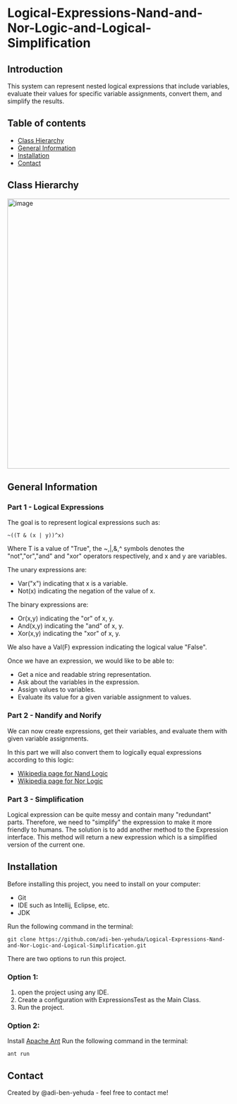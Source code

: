 # Logical-Expressions-Nand-and-Nor-Logic-and-Logical-Simplification

## Introduction
This system can represent nested logical expressions that include variables, evaluate their values for specific variable assignments, convert them, and simplify the results.


## Table of contents
* [Class Hierarchy](#Class-Hierarchy)
* [General Information](#general-information)
* [Installation](#installation)
* [Contact](#Contact)

## Class Hierarchy
<img width="611" alt="image" src="https://user-images.githubusercontent.com/75027826/225859400-2153d649-aabb-4add-b9db-ae14a2f1a83b.png">

## General Information
### Part 1 - Logical Expressions
The goal is to represent logical expressions such as:
~~~
~((T & (x | y))^x)
~~~
Where T is a value of "True", the ~,|,&,^ symbols denotes the "not","or","and" and "xor" operators respectively, and x and y are variables.

The unary expressions are:
* Var("x") indicating that x is a variable.
* Not(x) indicating the negation of the value of x.

The binary expressions are:
* Or(x,y) indicating the "or" of x, y.
* And(x,y) indicating the "and" of x, y.
* Xor(x,y) indicating the "xor" of x, y.

We also have a Val(F) expression indicating the logical value "False".

Once we have an expression, we would like to be able to:
* Get a nice and readable string representation.
* Ask about the variables in the expression.
* Assign values to variables.
* Evaluate its value for a given variable assignment to values.

### Part 2 - Nandify and Norify
We can now create expressions, get their variables, and evaluate them with given variable assignments.

In this part we will also convert them to logically equal expressions according to this logic:
* [Wikipedia page for Nand Logic](https://en.wikipedia.org/wiki/NAND_logic)
* [Wikipedia page for Nor Logic](https://en.wikipedia.org/wiki/NOR_logic)

### Part 3 - Simplification
Logical expression can be quite messy and contain many "redundant" parts. Therefore, we need to "simplify" the expression to make it more friendly to humans. The solution is to add another method to the Expression interface. This method will return a new expression which is a simplified version of the current one.

## Installation
Before installing this project, you need to install on your computer:
* Git
* IDE such as Intellij, Eclipse, etc.
* JDK

Run the following command in the terminal:

```
git clone https://github.com/adi-ben-yehuda/Logical-Expressions-Nand-and-Nor-Logic-and-Logical-Simplification.git
```

There are two options to run this project. 
### Option 1:
1. open the project using any IDE.
2. Create a configuration with ExpressionsTest as the Main Class.
3. Run the project.

### Option 2: 
Install [Apache Ant](https://ant.apache.org/bindownload.cgi)
Run the following command in the terminal:

```
ant run
```

## Contact
Created by @adi-ben-yehuda - feel free to contact me!
